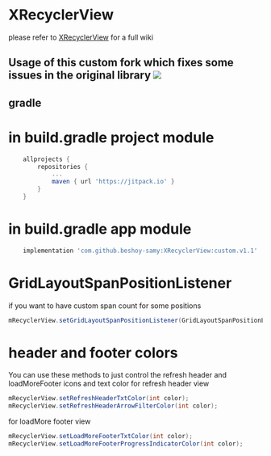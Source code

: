 # XRecyclerView
please refer to [XRecyclerView](https://github.com/XRecyclerView/XRecyclerView) for a full wiki

Usage of this custom fork which fixes some issues in the original library
[![](https://jitpack.io/v/beshoy-samy/XRecyclerView.svg)](https://jitpack.io/#beshoy-samy/XRecyclerView)
-----
## gradle
# in build.gradle project module
```groovy
	allprojects {
		repositories {
			...
			maven { url 'https://jitpack.io' }
		}
	}
```
# in build.gradle app module
```groovy
	implementation 'com.github.beshoy-samy:XRecyclerView:custom.v1.1'
```
# GridLayoutSpanPositionListener
if you want to have custom span count for some positions 
```java
mRecyclerView.setGridLayoutSpanPositionListener(GridLayoutSpanPositionListener gridLayoutSpanPositionListener)
```

# header and footer colors
You can use these methods to just control the refresh header and loadMoreFooter icons and text color
for refresh header view
```java
mRecyclerView.setRefreshHeaderTxtColor(int color);
mRecyclerView.setRefreshHeaderArrowFilterColor(int color);
```
for loadMore footer view
```java
mRecyclerView.setLoadMoreFooterTxtColor(int color);
mRecyclerView.setLoadMoreFooterProgressIndicatorColor(int color);
```

